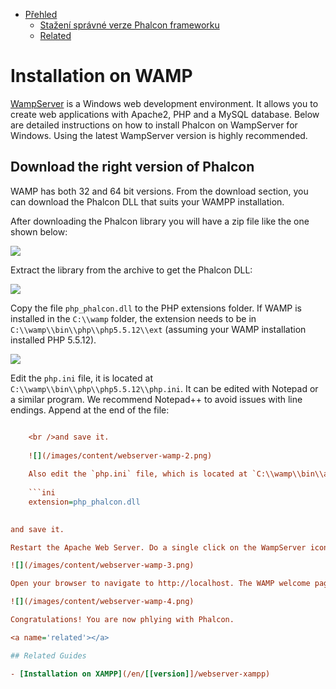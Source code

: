 <div class='article-menu'>
  <ul>
    <li>
      <a href="#overview">Přehled</a> <ul>
        <li>
          <a href="#phalcon">Stažení správné verze Phalcon frameworku</a>
        </li>
        <li>
          <a href="#related">Related</a>
        </li>
      </ul>
    </li>
  </ul>
</div>

<a name='overview'></a>

# Installation on WAMP

[WampServer](http://www.wampserver.com/en/) is a Windows web development environment. It allows you to create web applications with Apache2, PHP and a MySQL database. Below are detailed instructions on how to install Phalcon on WampServer for Windows. Using the latest WampServer version is highly recommended.

<a name='phalcon'></a>

## Download the right version of Phalcon

WAMP has both 32 and 64 bit versions. From the download section, you can download the Phalcon DLL that suits your WAMPP installation.

After downloading the Phalcon library you will have a zip file like the one shown below:

![](/images/content/webserver-xampp-1.png)

Extract the library from the archive to get the Phalcon DLL:

![](/images/content/webserver-xampp-2.png)

Copy the file `php_phalcon.dll` to the PHP extensions folder. If WAMP is installed in the `C:\\wamp` folder, the extension needs to be in `C:\\wamp\\bin\\php\\php5.5.12\\ext` (assuming your WAMP installation installed PHP 5.5.12).

![](/images/content/webserver-wamp-1.png)

Edit the `php.ini` file, it is located at `C:\\wamp\\bin\\php\\php5.5.12\\php.ini`. It can be edited with Notepad or a similar program. We recommend Notepad++ to avoid issues with line endings. Append at the end of the file:

```ini extension=php_phalcon.dll

    <br />and save it.
    
    ![](/images/content/webserver-wamp-2.png)
    
    Also edit the `php.ini` file, which is located at `C:\\wamp\\bin\\apache\\apache2.4.9\\bin\\php.ini`. Append at the end of the file: 
    
    ```ini
    extension=php_phalcon.dll 
    

and save it.

Restart the Apache Web Server. Do a single click on the WampServer icon at system tray. Choose `Restart All Services` from the pop-up menu. Check out that tray icon will become green again.

![](/images/content/webserver-wamp-3.png)

Open your browser to navigate to http://localhost. The WAMP welcome page will appear. Check the section `extensions loaded` to ensure that phalcon was loaded.

![](/images/content/webserver-wamp-4.png)

Congratulations! You are now phlying with Phalcon.

<a name='related'></a>

## Related Guides

- [Installation on XAMPP](/en/[[version]]/webserver-xampp)